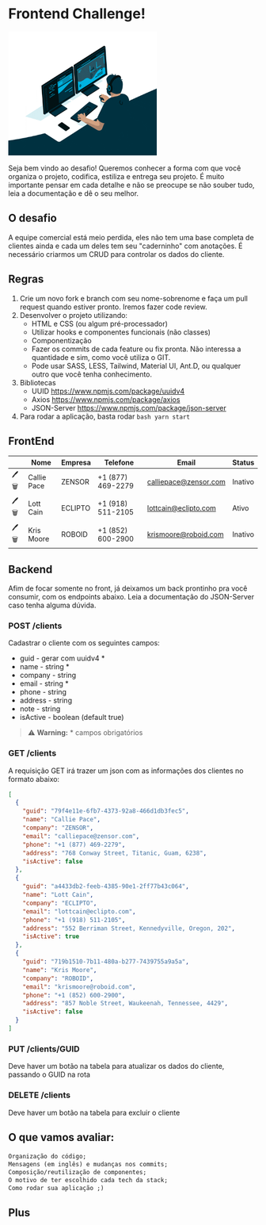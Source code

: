 # Frontend Challenge!
<img src="https://github.com/GustavoRochaSantos/GustavoRochaSantos/blob/main/developer.gif" width="300" height="250">

Seja bem vindo ao desafio! Queremos conhecer a forma com que você organiza o projeto, codifica, estiliza e entrega seu projeto. É muito importante pensar em cada detalhe e não se preocupe se não souber tudo, leia a documentação e dê o seu melhor.

## O desafio
A equipe comercial está meio perdida, eles não tem uma base completa de clientes ainda e cada um deles tem seu "caderninho" com anotações. É necessário criarmos um CRUD para controlar os dados do cliente.

## Regras
1. Crie um novo fork e branch com seu nome-sobrenome e faça um pull request quando estiver pronto. Iremos fazer code review.
2. Desenvolver o projeto utilizando:
    - HTML e CSS (ou algum pré-processador)
    - Utilizar hooks e componentes funcionais (não classes)
    - Componentização
    - Fazer os commits de cada feature ou fix pronta. Não interessa a quantidade e sim, como você utiliza o GIT.
    - Pode usar SASS, LESS, Tailwind, Material UI, Ant.D, ou qualquer outro que você tenha conhecimento.
3. Bibliotecas
    - UUID https://www.npmjs.com/package/uuidv4
    - Axios https://www.npmjs.com/package/axios
    - JSON-Server https://www.npmjs.com/package/json-server
4. Para rodar a aplicação, basta rodar ```bash yarn start```
## FrontEnd
|            | Nome        | Empresa     | Telefone    |Email        | Status      |
| ----------- | ----------- | ----------- | ----------- | ----------- | ----------- |
| :pen: :wastebasket: | Callie Pace | ZENSOR | +1 (877) 469-2279 | calliepace@zensor.com | Inativo |
| :pen: :wastebasket: | Lott Cain | ECLIPTO | +1 (918) 511-2105 | lottcain@eclipto.com | Ativo |
| :pen: :wastebasket: | Kris Moore | ROBOID | +1 (852) 600-2900 | krismoore@roboid.com | Inativo |

## Backend
Afim de focar somente no front, já deixamos um back prontinho pra você consumir, com os endpoints abaixo. Leia a documentação do JSON-Server caso tenha alguma dúvida.

### POST /clients
Cadastrar o cliente com os seguintes campos:
- guid - gerar com uuidv4 *
- name - string * 
- company - string
- email - string *
- phone - string
- address - string
- note - string
- isActive - boolean (default true)

> :warning: **Warning:** \* campos obrigatórios

### GET /clients
A requisição GET irá trazer um json com as informações dos clientes no formato abaixo: 
```json
[
  {
    "guid": "79f4e11e-6fb7-4373-92a8-466d1db3fec5",
    "name": "Callie Pace",
    "company": "ZENSOR",
    "email": "calliepace@zensor.com",
    "phone": "+1 (877) 469-2279",
    "address": "768 Conway Street, Titanic, Guam, 6238",
    "isActive": false
  },
  {
    "guid": "a4433db2-feeb-4385-90e1-2ff77b43c064",
    "name": "Lott Cain",
    "company": "ECLIPTO",
    "email": "lottcain@eclipto.com",
    "phone": "+1 (918) 511-2105",
    "address": "552 Berriman Street, Kennedyville, Oregon, 202",
    "isActive": true
  },
  {
    "guid": "719b1510-7b11-480a-b277-7439755a9a5a",
    "name": "Kris Moore",
    "company": "ROBOID",
    "email": "krismoore@roboid.com",
    "phone": "+1 (852) 600-2900",
    "address": "857 Noble Street, Waukeenah, Tennessee, 4429",
    "isActive": false
  }
]
```

### PUT /clients/GUID
Deve haver um botão na tabela para atualizar os dados do cliente, passando o GUID na rota

### DELETE /clients
Deve haver um botão na tabela para excluir o cliente

## O que vamos avaliar:
    Organização do código;
    Mensagens (em inglês) e mudanças nos commits;
    Composição/reutilização de componentes;
    O motivo de ter escolhido cada tech da stack;
    Como rodar sua aplicação ;)

## Plus
